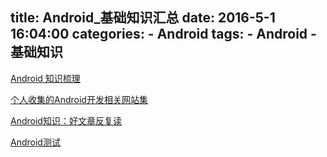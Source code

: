 title: Android_基础知识汇总
date: 2016-5-1 16:04:00
categories: 
    - Android
tags: 
    - Android 
    - 基础知识
---

[Android 知识梳理](http://www.codemx.cn/2016/05/04/2016-05-04-Android-Tree/#more)

[个人收集的Android开发相关网站集](http://www.jianshu.com/p/3688ec2b02a1)

[Android知识：好文章反复读](http://www.jianshu.com/p/00ac64a20fe0)

[Android测试](http://www.jianshu.com/p/4fce1dc5a707)